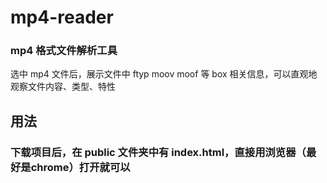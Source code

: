 # mp4-reader

### mp4 格式文件解析工具

选中 mp4 文件后，展示文件中 ftyp moov moof 等 box 相关信息，可以直观地观察文件内容、类型、特性

## 用法

### 下载项目后，在 public 文件夹中有 index.html，直接用浏览器（最好是chrome）打开就可以
